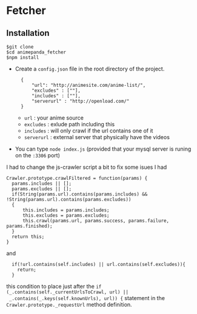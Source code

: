 # Fetcher

## Installation

    $git clone
    $cd animepanda_fetcher
    $npm install

- Create a `config.json` file in the root directory of the project.

        {
            "url": "http://animesite.com/anime-list/",
            "excludes" : [""],
            "includes" : [""],
            "serverurl" : "http://openload.com/"
        }
    - `url` : your anime source
    - `excludes` : exlude path including this
    - `includes` : will only crawl if the url contains one of it
    - `serverurl` : external server that physically have the videos
- You can type `node index.js` (provided that your mysql server is runing on the `:3306` port)

I had to change the js-crawler script a bit to fix some isues I had

    Crawler.prototype.crawlFiltered = function(params) {
      params.includes || [];
      params.excludes || [];
      if(String(params.url).contains(params.includes) && !String(params.url).contains(params.excludes))
      {
          this.includes = params.includes;
          this.excludes = params.excludes;
          this.crawl(params.url, params.success, params.failure, params.finished);
      }
      return this;
    }
   
and

      if(!url.contains(self.includes) || url.contains(self.excludes)){
        return;
      }
     
this condition to place just after the `if (_.contains(self._currentUrlsToCrawl, url) || _.contains(_.keys(self.knownUrls), url)) {` statement in the `Crawler.prototype._requestUrl` method definition.
